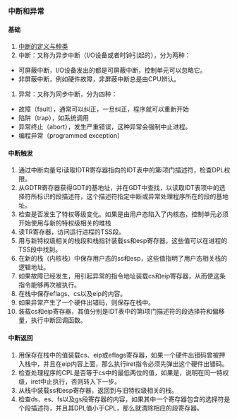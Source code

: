 ### 中断和异常

#### 基础
1. [中断的定义与种类](https://lrita.github.io/2019/03/05/linux-interrupt-and-trap)
1. 中断：又称为异步中断（I/O设备或者时钟引起的），分为两种：
  * 可屏蔽中断，I/O设备发出的都是可屏蔽中断，控制单元可以忽略它。
  * 非屏蔽中断，例如硬件故障，非屏蔽中断总是由CPU辨认。
1. 异常：又称为同步中断，分为四种：
  * 故障（fault），通常可以纠正，一旦纠正，程序就可以重新开始
  * 陷阱（trap），如系统调用
  * 异常终止（abort），发生严重错误，这种异常会强制中止进程。
  * 编程异常（programmed exception）

#### 中断触发
1. 通过中断向量号i读取IDTR寄存器指向的IDT表中的第i项门描述符，检查DPL权限。
1. 从GDTR寄存器获得GDT的基地址，并在GDT中查找，以读取IDT表项中的选择符所标识的段描述符，这个描述符指定中断或异常处理程序所在的段的基地址。
1. 检查是否发生了特权等级变化。如果是由用户态陷入了内核态，控制单元必须开始使用与新的特权级相关的堆栈 
  1. 读TR寄存器，访问运行进程的TSS段。
  2. 用与新特权级相关的栈段和栈指针装载ss和esp寄存器。这些值可以在进程的TSS段中找到。 
  3. 在新的栈（内核栈）中保存用户态的ss和esp，这些值指明了用户态相关栈的逻辑地址。
1. 如果故障已经发生，用引起异常的指令地址装载cs和eip寄存器，从而使这条指令能够再次被执行。
1. 在栈中保存eflags、cs以及eip的内容。
1. 如果异常产生了一个硬件出错码，则保存在栈中。
1. 装载cs和eip寄存器，其值分别是IDT表中的第i项门描述符的段选择符和偏移量，执行中断回调函数。

#### 中断返回
1. 用保存在栈中的值装载cs、eip或eflags寄存器，如果一个硬件出错码曾被押入栈中，并且在eip内容上面，那么执行iret指令必须先弹出这个硬件出错码。
1. 检查处理程序的CPL是否等于cs中的最低两位的值，如果是，说明在同一特权级，iret中止执行，否则转入下一步。
1. 从栈中装载ss和esp寄存器，返回到与旧特权级相关的栈。
1. 检查ds、es、fs以及gs段寄存器的内容，如果其中一个寄存器包含的选择符是个段描述符，并且其DPL值小于CPL，那么就清除相应的段寄存器。
